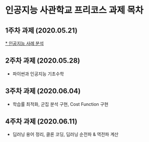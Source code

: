# 인공지능 사관학교 프리코스 과제 목차

## 1주차 과제 (2020.05.21)

[* 인공지능 사례 분석](https://github.com/jaeyoung-b/Gwangju-AI/blob/master/week1.ipynb)  

## 2주차 과제 (2020.05.28)

* 파이썬과 인공지능 기초수학

## 3주차 과제 (2020.06.04)

* 학습률 최적화, 군집 분석 구현, Cost Function 구현

## 4주차 과제 (2020.06.11)

* 딥러닝 용어 정리, 클론 코딩, 딥러닝 순전파 & 역전파 계산
